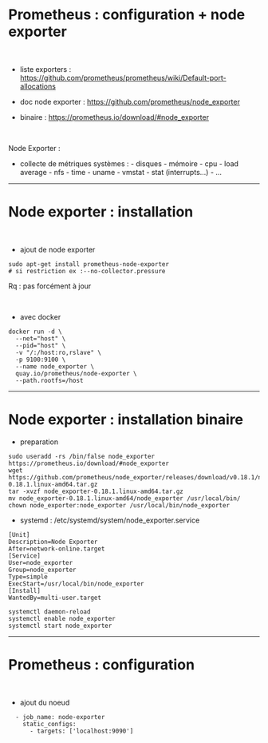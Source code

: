 

# Prometheus : configuration + node exporter


<br>


* liste exporters : https://github.com/prometheus/prometheus/wiki/Default-port-allocations

* doc node exporter : https://github.com/prometheus/node_exporter

* binaire : https://prometheus.io/download/#node_exporter

<br>


Node Exporter : 

* collecte de métriques systèmes :
		- disques
		- mémoire
		- cpu
		- load average
		- nfs
		- time
		- uname
		- vmstat
		- stat (interrupts...)
		- ...

--------------------------------------------------------------------

# Node exporter : installation


<br>


* ajout de node exporter

```
sudo apt-get install prometheus-node-exporter
# si restriction ex :--no-collector.pressure
```

Rq : pas forcément à jour

<br>


* avec docker

```
docker run -d \
  --net="host" \
  --pid="host" \
  -v "/:/host:ro,rslave" \
  -p 9100:9100 \
  --name node_exporter \
  quay.io/prometheus/node-exporter \
  --path.rootfs=/host
```

---------------------------------------------------------------------

# Node exporter : installation binaire

* preparation 

```
sudo useradd -rs /bin/false node_exporter
https://prometheus.io/download/#node_exporter
wget https://github.com/prometheus/node_exporter/releases/download/v0.18.1/node_exporter-0.18.1.linux-amd64.tar.gz
tar -xvzf node_exporter-0.18.1.linux-amd64.tar.gz
mv node_exporter-0.18.1.linux-amd64/node_exporter /usr/local/bin/
chown node_exporter:node_exporter /usr/local/bin/node_exporter
```

* systemd : /etc/systemd/system/node_exporter.service

```
[Unit]
Description=Node Exporter
After=network-online.target
[Service]
User=node_exporter
Group=node_exporter
Type=simple
ExecStart=/usr/local/bin/node_exporter
[Install]
WantedBy=multi-user.target
```

```
systemctl daemon-reload
systemctl enable node_exporter
systemctl start node_exporter
```


---------------------------------------------------------------------

# Prometheus : configuration


<br>


* ajout du noeud

```
  - job_name: node-exporter
    static_configs:
      - targets: ['localhost:9090']
```

